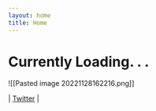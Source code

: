 ```yaml
---
layout: home
title: Home
---
```

# Currently Loading. . .

![[Pasted image 20221128162216.png]]

| [Twitter](https://twitter.com/xiaopilled) |